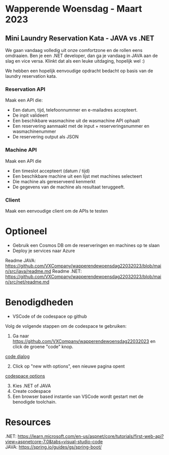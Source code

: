 # Wapperende Woensdag - Maart 2023
## Mini Laundry Reservation Kata - JAVA vs .NET
We gaan vandaag volledig uit onze comfortzone en de rollen eens omdraaien. Ben je een .NET developer, dan ga je vandaag in JAVA 
aan de slag en vice versa. Klinkt dat als een leuke uitdaging, hopelijk wel :)

We hebben een hopelijk eenvoudige opdracht bedacht op basis van de laundry reservation kata.

### Reservation API
Maak een API die:
 
- Een datum, tijd, telefoonnummer en e-mailadres accepteert.
- De inpit valideert
- Een beschikbare wasmachine uit de wasmachine API ophaalt
- Een reservering aanmaakt met de input + reserveringsnummer en wasmachinenummer
- De reservering output als JSON

### Machine API
Maak een API die
 
- Een timeslot accepteert (datum / tijd)
- Een beschikbare machine uit een lijst met machines selecteert
- Die machine als gereserveerd kenmerkt
- De gegevens van de machine als resultaat teruggeeft.

### Client
Maak een eenvoudige client om de APIs te testen

# Optioneel
 
 - Gebruik een Cosmos DB om de reserveringen en machines op te slaan
 - Deploy je services naar Azure
 
  Readme JAVA: https://github.com/VXCompany/wapperendewoensdag22032023/blob/main/src/java/readme.md
 Readme .NET: https://github.com/VXCompany/wapperendewoensdag22032023/blob/main/src/net/readme.md
 
 # Benodigdheden
- VSCode of de codespace op github

Volg de volgende stappen om de codespace te gebruiken:

1. Ga naar https://github.com/VXCompany/wapperendewoensdag22032023 en click de groene "code" knop. 

[code dialog](https://snipboard.io/yohBY1.jpg)

2. Click op "new with options", een nieuwe pagina opent

[codespace options](https://snipboard.io/7YPwlG.jpg)

3. Kies .NET of JAVA
4. Create codespace
5. Een browser based instantie van VSCode wordt gestart met de benodigde toolchain.

# Resources
.NET: https://learn.microsoft.com/en-us/aspnet/core/tutorials/first-web-api?view=aspnetcore-7.0&tabs=visual-studio-code  
JAVA: https://spring.io/guides/gs/spring-boot/
